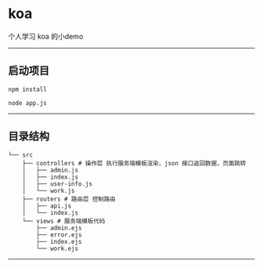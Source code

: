 # koa

个人学习 koa 的小demo

---

## 启动项目

    npm install

    node app.js

---

## 目录结构

    └── src
        ├── controllers # 操作层 执行服务端模板渲染，json 接口返回数据，页面跳转
        │   ├── admin.js
        │   ├── index.js
        │   ├── user-info.js
        │   └── work.js
        ├── routers # 路由层 控制路由
        │   ├── api.js
        │   └── index.js
        └── views # 服务端模板代码
            ├── admin.ejs
            ├── error.ejs
            ├── index.ejs
            └── work.ejs
---
